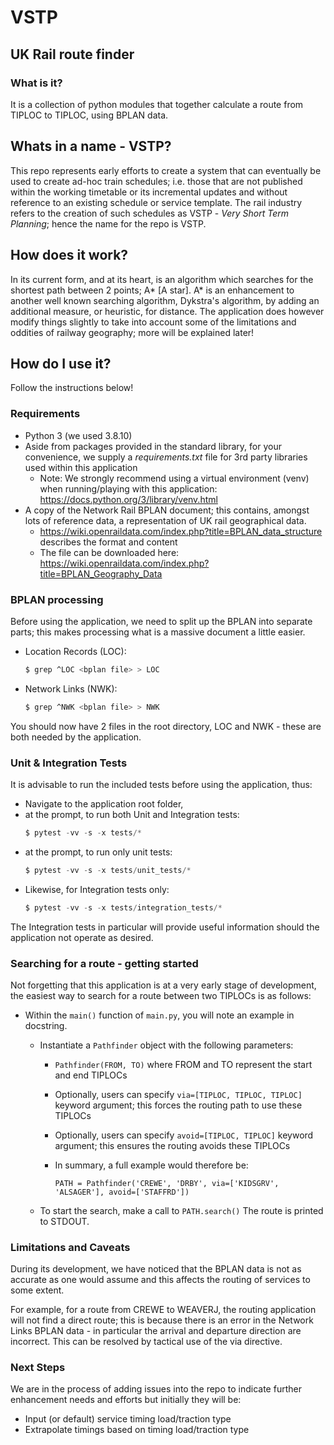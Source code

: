 # VSTP
## UK Rail route finder

### What is it?
It is a collection of python modules that together calculate a route from TIPLOC to TIPLOC, using BPLAN data.

## Whats in a name - VSTP?
This repo represents early efforts to create a system that can eventually be used to create ad-hoc train schedules; i.e. those that are not published within the working timetable or its incremental updates and without reference to an existing schedule or service template. The rail industry refers to the creation of such schedules as VSTP - *Very Short Term Planning*; hence the name for the repo is VSTP.

## How does it work?
In its current form, and at its heart, is an algorithm which searches for the shortest path between 2 points; A* [A star]. A* is an enhancement to another well known searching algorithm, Dykstra's algorithm, by adding an additional measure, or heuristic, for distance. The application does however modify things slightly to take into account some of the limitations and oddities of railway geography; more will be explained later!

## How do I use it?
Follow the instructions below!

### Requirements
* Python 3 (we used 3.8.10)
* Aside from packages provided in the standard library, for your convenience, we supply a *requirements.txt* file for 3rd party libraries used within this application
  * Note: We strongly recommend using a virtual environment (venv) when running/playing with this application: https://docs.python.org/3/library/venv.html
* A copy of the Network Rail BPLAN document; this contains, amongst lots of reference data, a representation of UK rail geographical data.
  * https://wiki.openraildata.com/index.php?title=BPLAN_data_structure describes the format and content
  * The file can be downloaded here: https://wiki.openraildata.com/index.php?title=BPLAN_Geography_Data

### BPLAN processing
Before using the application, we need to split up the BPLAN into separate parts; this makes processing what is a massive document a little easier.

* Location Records (LOC):
  ```bash
  $ grep ^LOC <bplan file> > LOC
  ```
* Network Links (NWK):
  ```bash
  $ grep ^NWK <bplan file> > NWK
  ```

You should now have 2 files in the root directory, LOC and NWK - these are both needed by the application.

### Unit & Integration Tests
It is advisable to run the included tests before using the application, thus:
* Navigate to the application root folder,
* at the prompt, to run both Unit and Integration tests:
  ```python
  $ pytest -vv -s -x tests/*
  ```
* at the prompt, to run only unit tests:
  ```python
  $ pytest -vv -s -x tests/unit_tests/*
  ```
* Likewise, for Integration tests only:
  ```python
  $ pytest -vv -s -x tests/integration_tests/*
  ```
The Integration tests in particular will provide useful information should the application not operate as desired.

### Searching for a route - getting started
Not forgetting that this application is at a very early stage of development, the easiest way to search for a route between two TIPLOCs is as follows:

* Within the ```main()``` function of ```main.py```, you will note an example in docstring.

    * Instantiate a ```Pathfinder``` object with the following parameters:
        * ```Pathfinder(FROM, TO)``` where FROM and TO represent the start and end TIPLOCs
        * Optionally, users can specify ```via=[TIPLOC, TIPLOC, TIPLOC]``` keyword argument; this forces the routing path to use these TIPLOCs
        * Optionally, users can specify ```avoid=[TIPLOC, TIPLOC]``` keyword argument; this ensures the routing avoids these TIPLOCs

        * In summary, a full example would therefore be:
            ```
            PATH = Pathfinder('CREWE', 'DRBY', via=['KIDSGRV', 'ALSAGER'], avoid=['STAFFRD'])
            ```
    * To start the search, make a call to ```PATH.search()``` The route is printed to STDOUT.

### Limitations and Caveats
During its development, we have noticed that the BPLAN data is not as accurate as one would assume and this affects the routing of services to some extent.

For example, for a route from CREWE to WEAVERJ, the routing application will not find a direct route; this is because there is an error in the Network Links BPLAN data - in particular the arrival and departure direction are incorrect. This can be resolved by tactical use of the via directive.

### Next Steps
We are in the process of adding issues into the repo to indicate further enhancement needs and efforts but initially they will be:
* Input (or default) service timing load/traction type
* Extrapolate timings based on timing load/traction type
